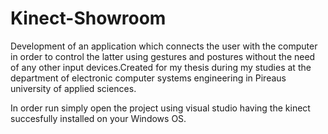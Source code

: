 # Kinect-Showroom
Development of an application which connects the user with the computer in order to control the latter using gestures and postures without the need of any other input devices.Created for my thesis during my studies at the department of electronic computer systems engineering in Pireaus university of applied sciences.

In order run simply open the project using visual studio having the kinect succesfully installed on your Windows OS.
